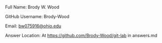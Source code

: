 
Full Name: Brody W. Wood

GitHub Username: Brody-Wood

Email: bw075916@ohio.edu

Answer Location: At https://github.com/Brody-Wood/git-lab in answers.md